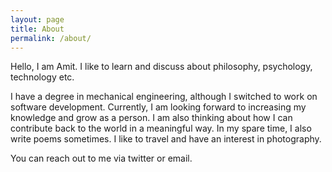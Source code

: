 ```yaml
---
layout: page
title: About
permalink: /about/
---
```


Hello, I am Amit. I like to learn and discuss about philosophy, psychology, technology etc.

I have a degree in mechanical engineering, although I switched to work on software development. Currently, I am looking forward to increasing my knowledge and grow as a person. I am also thinking about how I can contribute back to the world in a meaningful way. In my spare time, I also write poems sometimes. I like to travel and have an interest in photography.

You can reach out to me via twitter or email.